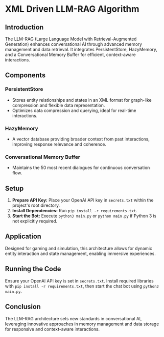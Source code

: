 
# XML Driven LLM-RAG Algorithm

## Introduction

The LLM-RAG (Large Language Model with Retrieval-Augmented Generation) enhances conversational AI through advanced memory management and data retrieval. It integrates PersistentStore, HazyMemory, and a Conversational Memory Buffer for efficient, context-aware interactions.

## Components

### PersistentStore
- Stores entity relationships and states in an XML format for graph-like compression and flexible data representation.
- Optimizes data compression and querying, ideal for real-time interactions.

### HazyMemory
- A vector database providing broader context from past interactions, improving response relevance and coherence.

### Conversational Memory Buffer
- Maintains the 50 most recent dialogues for continuous conversation flow.

## Setup

1. **Prepare API Key:** Place your OpenAI API key in `secrets.txt` within the project's root directory.
2. **Install Dependencies:** Run `pip install -r requirements.txt`.
3. **Start the Bot:** Execute `python3 main.py` or `python main.py` if Python 3 is not explicitly required.

## Application

Designed for gaming and simulation, this architecture allows for dynamic entity interaction and state management, enabling immersive experiences.

## Running the Code

Ensure your OpenAI API key is set in `secrets.txt`. Install required libraries with `pip install -r requirements.txt`, then start the chat bot using `python3 main.py`.

## Conclusion

The LLM-RAG architecture sets new standards in conversational AI, leveraging innovative approaches in memory management and data storage for responsive and context-aware interactions.

